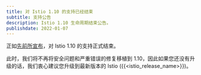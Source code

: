 ```yaml
---
title: 对 Istio 1.10 的支持已经结束
subtitle: 支持公告
description: Istio 1.10 生命周期结束公告。
publishdate: 2022-01-07
---
```


正如[先前所宣布](/zh/news/support/announcing-1.10-eol/)，对 Istio 1.10 的支持正式结束。

此时，我们将不再将安全问题和严重错误的修复移植到 1.10，因此如果您还没有升级的话，我们衷心建议您升级到最新版本的 Istio ({{<istio_release_name>}})。

